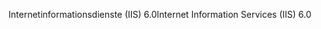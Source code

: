 <span data-ttu-id="262e0-101">Internetinformationsdienste (IIS) 6.0</span><span class="sxs-lookup"><span data-stu-id="262e0-101">Internet Information Services (IIS) 6.0</span></span>